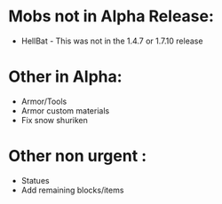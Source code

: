 # Mobs not in Alpha Release:
+ HellBat - This was not in the 1.4.7 or 1.7.10 release

# Other in Alpha:
+ Armor/Tools
+ Armor custom materials
+ Fix snow shuriken

# Other non urgent :
+ Statues 
+ Add remaining blocks/items